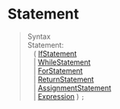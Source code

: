 # Statement

> Syntax\
> Statement:\
> &nbsp;&nbsp; ( [IfStatement](./statements/if_statement.md)\
> &nbsp;&nbsp; | [WhileStatement](./statements/while_statemend.md)\
> &nbsp;&nbsp; | [ForStatement](./statements/for_statement.md)\
> &nbsp;&nbsp; | [ReturnStatement](./statements/return_statement.md)\
> &nbsp;&nbsp; | [AssignmentStatement](./statements/assignment_statement.md)\
> &nbsp;&nbsp; | [Expression](./expressions.md) ) `;`